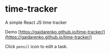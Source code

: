 # time-tracker
A simple React JS time tracker

Demo [https://gaidarenko.github.io/time-tracker/](https://gaidarenko.github.io/time-tracker/)

Click `pensil` icon to edit a task.
